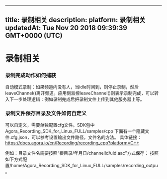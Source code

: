 
---
title: 录制相关
description: 
platform: 录制相关
updatedAt: Tue Nov 20 2018 09:39:39 GMT+0000 (UTC)
---
# 录制相关
### 录制完成动作如何捕获

自动模式录制：如果频道内没有人，当idle时间到，则停止录制，然后leaveChannel()离开频道。应用侧监控leaveChannel()则表示录制完成，可以转入下一步处理逻辑：例如录制完成后把录制文件上传到其他服务器上等。

### 录制文件保存目录及文件如何自定义

可以自定义，需要单独配置cfg文件。SDK包中Agora_Recording_SDK_for_Linux_FULL/samples/cpp 下面有一个隐藏文件.cfg.json，可以参考设置输出文件路径，文件名的方法。
具体链接：https://docs.agora.io/cn/Recording/recording_cpp?platform=C++

例如：目录文件名需要按照“根目录/年月日/channelId/uid.aac”方式保存： 按照如下方式配置/home/Agora_Recording_SDK_for_Linux_FULL/samples/recording_outpu。
